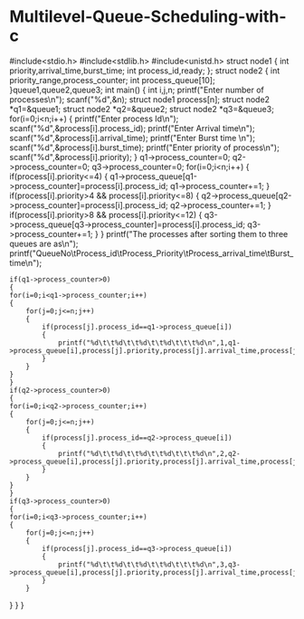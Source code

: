 # Multilevel-Queue-Scheduling-with-c
#include<stdio.h>
#include<stdlib.h>
#include<unistd.h>
struct node1
{
int priority,arrival_time,burst_time;
int process_id,ready;
};
struct node2
{
	int priority_range,process_counter;
	int process_queue[10];
}queue1,queue2,queue3;
int main()
{
int i,j,n;
printf("Enter number of processes\n");
scanf("%d",&n);
 struct node1 process[n];
 struct node2 *q1=&queue1;
  struct node2 *q2=&queue2;
   struct node2 *q3=&queue3;
for(i=0;i<n;i++)
{
printf("Enter process Id\n");
scanf("%d",&process[i].process_id);
printf("Enter Arrival time\n");
scanf("%d",&process[i].arrival_time);
printf("Enter Burst time \n");
scanf("%d",&process[i].burst_time);
printf("Enter priority of process\n");
scanf("%d",&process[i].priority);
}
q1->process_counter=0;
q2->process_counter=0;
q3->process_counter=0;
	for(i=0;i<n;i++)
	{
		if(process[i].priority<=4)
		{
			q1->process_queue[q1->process_counter]=process[i].process_id;
			q1->process_counter+=1;
		}
		if(process[i].priority>4 && process[i].priority<=8)
		{
			q2->process_queue[q2->process_counter]=process[i].process_id;
		q2->process_counter+=1;
		}
		if(process[i].priority>8 && process[i].priority<=12)
		{
			q3->process_queue[q3->process_counter]=process[i].process_id;
			q3->process_counter+=1;
		}
	}
printf("The processes after sorting them to three queues are as\n");
printf("QueueNo\tProcess_id\tProcess_Priority\tProcess_arrival_time\tBurst_time\n");


	if(q1->process_counter>0)
	{
	for(i=0;i<q1->process_counter;i++)
	{
		for(j=0;j<=n;j++)
		{
			if(process[j].process_id==q1->process_queue[i])
			{
				printf("%d\t\t%d\t\t%d\t\t%d\t\t\t%d\n",1,q1->process_queue[i],process[j].priority,process[j].arrival_time,process[j].burst_time);
			}
	    }
    }
    }
    if(q2->process_counter>0)
	{
	for(i=0;i<q2->process_counter;i++)
	{
		for(j=0;j<=n;j++)
		{
			if(process[j].process_id==q2->process_queue[i])
			{
				printf("%d\t\t%d\t\t%d\t\t%d\t\t\t%d\n",2,q2->process_queue[i],process[j].priority,process[j].arrival_time,process[j].burst_time);
			}
		}
    }
    }
    if(q3->process_counter>0)
	{
	for(i=0;i<q3->process_counter;i++)
	{
		for(j=0;j<=n;j++)
		{
			if(process[j].process_id==q3->process_queue[i])
			{
				printf("%d\t\t%d\t\t%d\t\t%d\t\t\t%d\n",3,q3->process_queue[i],process[j].priority,process[j].arrival_time,process[j].burst_time);
			}
		}
}
}
}

